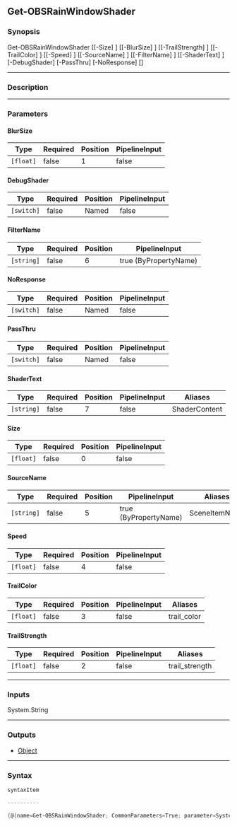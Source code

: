 Get-OBSRainWindowShader
-----------------------

### Synopsis

Get-OBSRainWindowShader [[-Size] <float>] [[-BlurSize] <float>] [[-TrailStrength] <float>] [[-TrailColor] <float>] [[-Speed] <float>] [[-SourceName] <string>] [[-FilterName] <string>] [[-ShaderText] <string>] [-DebugShader] [-PassThru] [-NoResponse] [<CommonParameters>]

---

### Description

---

### Parameters
#### **BlurSize**

|Type     |Required|Position|PipelineInput|
|---------|--------|--------|-------------|
|`[float]`|false   |1       |false        |

#### **DebugShader**

|Type      |Required|Position|PipelineInput|
|----------|--------|--------|-------------|
|`[switch]`|false   |Named   |false        |

#### **FilterName**

|Type      |Required|Position|PipelineInput        |
|----------|--------|--------|---------------------|
|`[string]`|false   |6       |true (ByPropertyName)|

#### **NoResponse**

|Type      |Required|Position|PipelineInput|
|----------|--------|--------|-------------|
|`[switch]`|false   |Named   |false        |

#### **PassThru**

|Type      |Required|Position|PipelineInput|
|----------|--------|--------|-------------|
|`[switch]`|false   |Named   |false        |

#### **ShaderText**

|Type      |Required|Position|PipelineInput|Aliases      |
|----------|--------|--------|-------------|-------------|
|`[string]`|false   |7       |false        |ShaderContent|

#### **Size**

|Type     |Required|Position|PipelineInput|
|---------|--------|--------|-------------|
|`[float]`|false   |0       |false        |

#### **SourceName**

|Type      |Required|Position|PipelineInput        |Aliases      |
|----------|--------|--------|---------------------|-------------|
|`[string]`|false   |5       |true (ByPropertyName)|SceneItemName|

#### **Speed**

|Type     |Required|Position|PipelineInput|
|---------|--------|--------|-------------|
|`[float]`|false   |4       |false        |

#### **TrailColor**

|Type     |Required|Position|PipelineInput|Aliases    |
|---------|--------|--------|-------------|-----------|
|`[float]`|false   |3       |false        |trail_color|

#### **TrailStrength**

|Type     |Required|Position|PipelineInput|Aliases       |
|---------|--------|--------|-------------|--------------|
|`[float]`|false   |2       |false        |trail_strength|

---

### Inputs
System.String

---

### Outputs
* [Object](https://learn.microsoft.com/en-us/dotnet/api/System.Object)

---

### Syntax
```PowerShell
syntaxItem
```
```PowerShell
----------
```
```PowerShell
{@{name=Get-OBSRainWindowShader; CommonParameters=True; parameter=System.Object[]}}
```
